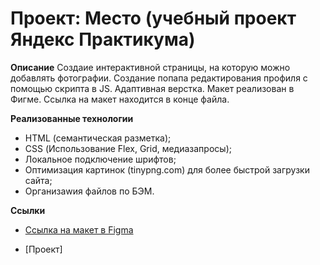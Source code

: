 # Проект: Место (учебный проект Яндекс Практикума)

**Описание**
Создаие интерактивной страницы, на которую можно добавлять фотографии. Создание попапа редактирования профиля с помощью скрипта в JS. 
Адаптивная верстка.
Макет реализован в Фигме. Ссылка на макет находится в конце файла. 


**Реализованные технологии**
* HTML (семантическая разметка);
* CSS (Использование Flex, Grid, медиазапросы);
* Локальное подключение шрифтов;
* Оптимизация картинок (tinypng.com) для более быстрой загрузки сайта;
* Организаwия файлов по БЭМ.


**Ссылки**
* [Ссылка на макет в Figma](https://www.figma.com/file/2cn9N9jSkmxD84oJik7xL7/JavaScript.-Sprint-4?node-id=0%3A1)

* [Проект]
